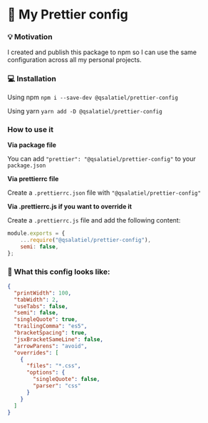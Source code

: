 # 💅 My Prettier config

### 💡 Motivation
I created and publish this package to npm so I can use the same configuration across all my personal projects.

### 💻 Installation
Using npm `npm i --save-dev @qsalatiel/prettier-config`

Using yarn `yarn add -D @qsalatiel/prettier-config`

### How to use it

**Via package file**

You can add `"prettier": "@qsalatiel/prettier-config"` to your `package.json`

**Via prettierrc file**

Create a `.prettierrc.json` file with `"@qsalatiel/prettier-config"`

**Via .prettierrc.js if you want to override it**

Create a `.prettierrc.js` file and add the following content:
```javascript
module.exports = {
	...require("@qsalatiel/prettier-config"),
	semi: false,
};
```

### 👀 What this config looks like:

```json
{
  "printWidth": 100,
  "tabWidth": 2,
  "useTabs": false,
  "semi": false,
  "singleQuote": true,
  "trailingComma": "es5",
  "bracketSpacing": true,
  "jsxBracketSameLine": false,
  "arrowParens": "avoid",
  "overrides": [
    {
      "files": "*.css",
      "options": {
        "singleQuote": false,
        "parser": "css"
      }
    }
  ]
}
```